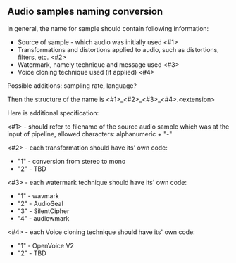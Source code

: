 ## Audio samples naming conversion

In general, the name for sample should contain following information:

- Source of sample - which audio was initially used <#1>
- Transformations and distortions applied to audio, such as distortions, filters, etc. <#2>
- Watermark, namely technique and message used <#3>
- Voice cloning technique used (if applied) <#4>

Possible additions: sampling rate, language?

Then the structure of the name is
<#1>\_<#2>\_<#3>\_<#4>.\<extension\>

Here is additional specification:

<#1> - should refer to filename of the source audio sample which was at the input of pipeline, allowed characters: alphanumeric + "-"

<#2> - each transformation should have its' own code:

- "1" - conversion from stereo to mono
- "2" - TBD

<#3> - each watermark technique should have its' own code:
- "1" - wavmark
- "2" - AudioSeal
- "3" - SilentCipher
- "4" - audiowmark

<#4> - each Voice cloning technique should have its' own code:
- "1" - OpenVoice V2
- "2" - TBD